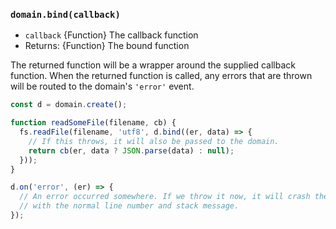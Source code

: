 ### `domain.bind(callback)`

* `callback` {Function} The callback function
* Returns: {Function} The bound function

The returned function will be a wrapper around the supplied callback
function. When the returned function is called, any errors that are
thrown will be routed to the domain's `'error'` event.

```js
const d = domain.create();

function readSomeFile(filename, cb) {
  fs.readFile(filename, 'utf8', d.bind((er, data) => {
    // If this throws, it will also be passed to the domain.
    return cb(er, data ? JSON.parse(data) : null);
  }));
}

d.on('error', (er) => {
  // An error occurred somewhere. If we throw it now, it will crash the program
  // with the normal line number and stack message.
});
```
